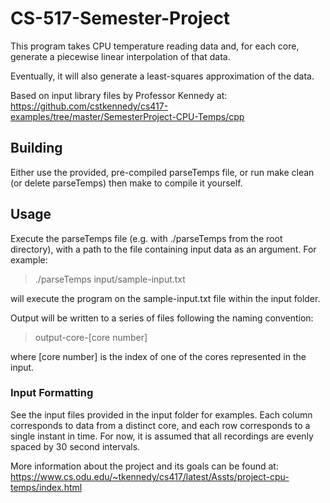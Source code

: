 # CS-517-Semester-Project

This program takes CPU temperature reading data and, for each core, generate
a piecewise linear interpolation of that data.

Eventually, it will also generate a least-squares approximation of the data.

Based on input library files by Professor Kennedy at: 
https://github.com/cstkennedy/cs417-examples/tree/master/SemesterProject-CPU-Temps/cpp


## Building

Either use the provided, pre-compiled parseTemps file, or run make clean
(or delete parseTemps) then make to compile it yourself.


## Usage

Execute the parseTemps file (e.g. with ./parseTemps from the root directory),
with a path to the file containing input data as an argument. For example:
> ./parseTemps input/sample-input.txt

will execute the program on the sample-input.txt file within the input folder.

Output will be written to a series of files following the naming convention:
> output-core-[core number]

where [core number] is the index of one of the cores represented in the input.


### Input Formatting

See the input files provided in the input folder for examples.
Each column corresponds to data from a distinct core, and each row corresponds
to a single instant in time.
For now, it is assumed that all recordings are evenly spaced by 30 second intervals.


More information about the project and its goals can be found at: https://www.cs.odu.edu/~tkennedy/cs417/latest/Assts/project-cpu-temps/index.html
